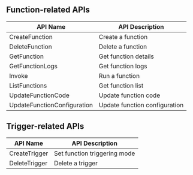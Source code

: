 ## **Function-related APIs**

| API Name | API Description |
|---------|---------|
| CreateFunction | Create a function |
| DeleteFunction | Delete a function |
| GetFunction | Get function details |
| GetFunctionLogs | Get function logs |
| Invoke | Run a function |
| ListFunctions | Get function list |
| UpdateFunctionCode | Update function code |
| UpdateFunctionConfiguration | Update function configuration |

## **Trigger-related APIs**

| API Name | API Description |
|---------|---------|
| CreateTrigger | Set function triggering mode |
| DeleteTrigger | Delete a trigger |


